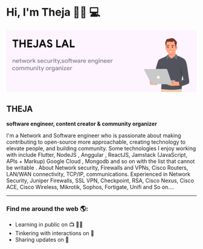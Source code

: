 # Hi, I'm Theja 👋🏾 💻

![Thejas lal](cover.png)

## THEJA

**software engineer, content creator & community organizer**

I'm a Network and Software engineer who is passionate about making contributing to open-source more approachable, creating technology to elevate people, and building community. Some technologies I enjoy working with include Flutter, NodeJS , Anggular , ReactJS, Jamstack (JavaScript, APIs + Markup) Google Cloud , Mongodb and so on with the list that cannot be writable . About Network security, Firewalls and VPNs, Cisco Routers, LAN/WAN connectivity, TCP/IP, communications. Experienced in Network Security, Juniper Firewalls, SSL VPN, Checkpoint, RSA, Cisco Nexus, Cisco ACE, Cisco Wireless, Mikrotik, Sophos, Fortigate, Unifi and So on.... 

---

### Find me around the web 🌎:
- Learning in public on 📺 ✍🏾
- Tinkering with interactions on 🏓
- Sharing updates on 💼
